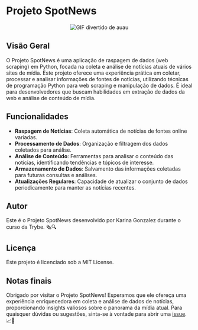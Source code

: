 # Projeto SpotNews
<p align="center">
  <img src="https://media.tenor.com/9X-I0mcc_OgAAAAC/dog-funny.gif" alt="GIF divertido de auau"/>
</p>

## Visão Geral
O Projeto SpotNews é uma aplicação de raspagem de dados (web scraping) em Python, focada na coleta e análise de notícias atuais de vários sites de mídia. Este projeto oferece uma experiência prática em coletar, processar e analisar informações de fontes de notícias, utilizando técnicas de programação Python para web scraping e manipulação de dados. É ideal para desenvolvedores que buscam habilidades em extração de dados da web e análise de conteúdo de mídia.

## Funcionalidades
- **Raspagem de Notícias**: Coleta automática de notícias de fontes online variadas.
- **Processamento de Dados**: Organização e filtragem dos dados coletados para análise.
- **Análise de Conteúdo**: Ferramentas para analisar o conteúdo das notícias, identificando tendências e tópicos de interesse.
- **Armazenamento de Dados**: Salvamento das informações coletadas para futuras consultas e análises.
- **Atualizações Regulares**: Capacidade de atualizar o conjunto de dados periodicamente para manter as notícias recentes.

## Autor
Este é o Projeto SpotNews desenvolvido por Karina Gonzalez durante o curso da Trybe. 🗞️🔍

## Licença
Este projeto é licenciado sob a MIT License.

## Notas finais
Obrigado por visitar o Projeto SpotNews! Esperamos que ele ofereça uma experiência enriquecedora em coleta e análise de dados de notícias, proporcionando insights valiosos sobre o panorama da mídia atual. Para quaisquer dúvidas ou sugestões, sinta-se à vontade para abrir uma [issue](https://github.com/KarinaGonzalez99/Projeto-SpotNews/issues). 📈📰

